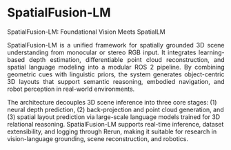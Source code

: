 # SpatialFusion-LM
SpatialFusion-LM: Foundational Vision Meets SpatialLM

<p align="justify">
SpatialFusion-LM is a unified framework for spatially grounded 3D scene understanding from monocular or stereo RGB input. It integrates learning-based depth estimation, differentiable point cloud reconstruction, and spatial language modeling into a modular ROS 2 pipeline. By combining geometric cues with linguistic priors, the system generates object-centric 3D layouts that support semantic reasoning, embodied navigation, and robot perception in real-world environments.

The architecture decouples 3D scene inference into three core stages: (1) neural depth prediction, (2) back-projection and point cloud generation, and (3) spatial layout prediction via large-scale language models trained for 3D relational reasoning. SpatialFusion-LM supports real-time inference, dataset extensibility, and logging through Rerun, making it suitable for research in vision-language grounding, scene reconstruction, and robotics.
</p>